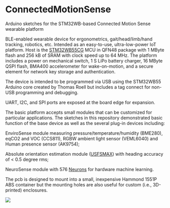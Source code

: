# ConnectedMotionSense
Arduino sketches for the STM32WB-based Connected Motion Sense wearable platform

BLE-enabled wearable device for ergonometrics, gait/head/limb/hand tracking, robotics, etc. Intended as an easy-to-use, ultra-low-power IoT platform. Host is the [STM32WB55CG](https://www.st.com/en/microcontrollers-microprocessors/stm32wb55cg.html) MCU in QFN48 package with 1 MByte flash and 256 kB of SRAM with clock speed up to 64 MHz. The platform includes a power on mechanical switch, 1 S LiPo battery charger, 16 MByte QSPI flash, BMA400 accelerometer for wake-on-motion, and a secure element for network key storage and authentication. 

The device is intended to be programmed via USB using the STM32WB55 Arduino core created by Thomas Roell but includes a tag connect for non-USB programming and debugging. 

UART, I2C, and SPI ports are exposed at the board edge for expansion.

The basic platform accepts small modules that can be customized for particular applications. The sketches in this repository demonstrated basic function of the base device as well as the several plug-in devices including:

EnviroSense module measuring pressure/temperature/humidity (BME280), eqCO2 and VOC (CCS811), RGBW ambient light sensor (VEML6040) and Human presence sensor (AK9754); 

Absolute orientation estimation module ([USFSMAX](https://hackaday.io/project/160283-max32660-motion-co-processor/log/182097-max32660-motion-coprocessor-mmc5983ma-low-noise-magnetometer-results)) with heading accuracy of < 0.5 degree rms;

NeuroSense module with 576 [Neurons](http://www.theneuromorphic.com/nm500/) for hardware machine learning.

The pcb is designed to mount into a small, inexpensive Hammond 1551P ABS container but the mounting holes are also useful for custom (i.e., 3D-printed) enclosures.

![](https://user-images.githubusercontent.com/6698410/95035415-e9e76e80-0679-11eb-9037-05f5922a0ec2.jpg)
